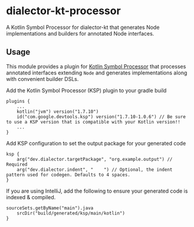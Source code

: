# dialector-kt-processor

A Kotlin Symbol Processor for dialector-kt that generates Node implementations and builders for annotated Node interfaces.

## Usage
This module provides a plugin for [Kotlin Symbol Processor](https://kotlinlang.org/docs/ksp-overview.html) that processes
annotated interfaces extending `Node` and generates implementations along with convenient builder DSLs. 

Add the Kotlin Symbol Processor (KSP) plugin to your gradle build
```
plugins {
    ...
    kotlin("jvm") version("1.7.10")
    id("com.google.devtools.ksp") version("1.7.10-1.0.6") // Be sure to use a KSP version that is compatible with your Kotlin version!!
    ...
}
```

Add KSP configuration to set the output package for your generated code
```
ksp {
    arg("dev.dialector.targetPackage", "org.example.output") // Required
    arg("dev.dialector.indent", "    ") // Optional, the indent pattern used for codegen. Defaults to 4 spaces.
}
```

If you are using IntelliJ, add the following to ensure your generated code is indexed & compiled.
```
sourceSets.getByName("main").java 
    srcDir("build/generated/ksp/main/kotlin")
}
```